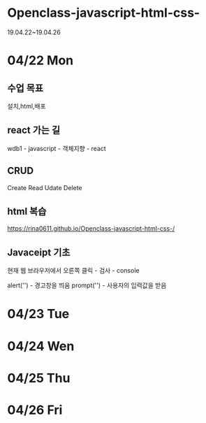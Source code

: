 # Openclass-javascript-html-css-
19.04.22~19.04.26

# 04/22 Mon

## 수업 목표
설치,html,배포

## react 가는 길
wdb1 - javascript - 객체지향 - react

## CRUD
Create
Read
Udate
Delete

## html 복습
https://rina0611.github.io/Openclass-javascript-html-css-/

## Javaceipt 기초
현재 웹 브라우저에서 오른쪽 클릭 - 검사 - console

alert('') - 경고창을 띄움
prompt('') - 사용자의 입력값을 받음

# 04/23 Tue

# 04/24 Wen

# 04/25 Thu

# 04/26 Fri

